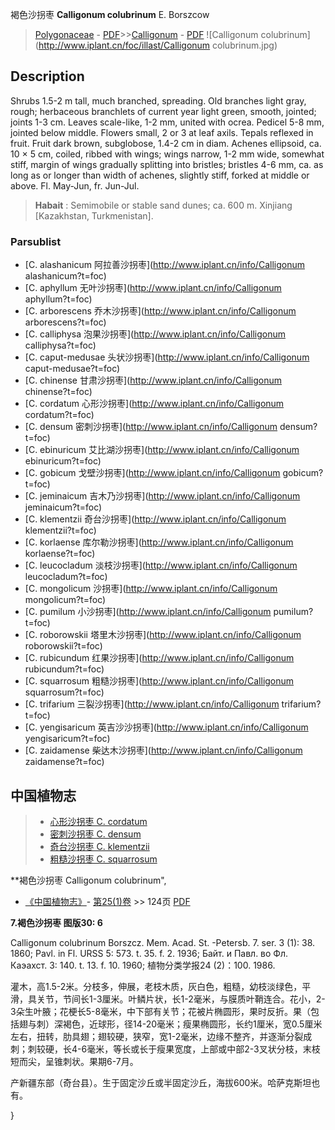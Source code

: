 褐色沙拐枣 **Calligonum colubrinum** E. Borszcow

> [Polygonaceae](http://www.iplant.cn/info/Polygonaceae?t=foc) - [PDF](http://www.iplant.cn/foc/pdf/Polygonaceae.pdf)>>[Calligonum](http://www.iplant.cn/info/Calligonum?t=foc) - [PDF](http://www.iplant.cn/foc/pdf/Calligonum.pdf)
![Calligonum colubrinum](http://www.iplant.cn/foc/illast/Calligonum colubrinum.jpg)

## Description

Shrubs 1.5-2 m tall, much branched, spreading. Old branches light gray, rough; herbaceous branchlets of current year light green, smooth, jointed; joints 1-3 cm. Leaves scale-like, 1-2 mm, united with ocrea. Pedicel 5-8 mm, jointed below middle. Flowers small, 2 or 3 at leaf axils. Tepals reflexed in fruit. Fruit dark brown, subglobose, 1.4-2 cm in diam. Achenes ellipsoid, ca. 10 × 5 cm, coiled, ribbed with wings; wings narrow, 1-2 mm wide, somewhat stiff, margin of wings gradually splitting into bristles; bristles 4-6 mm, ca. as long as or longer than width of achenes, slightly stiff, forked at middle or above. Fl. May-Jun, fr. Jun-Jul.


> **Habait** : 
> Semimobile or stable sand dunes; ca. 600 m. Xinjiang [Kazakhstan, Turkmenistan].



### Parsublist

* [C.  alashanicum  阿拉善沙拐枣](http://www.iplant.cn/info/Calligonum alashanicum?t=foc)
* [C.  aphyllum  无叶沙拐枣](http://www.iplant.cn/info/Calligonum aphyllum?t=foc)
* [C.  arborescens  乔木沙拐枣](http://www.iplant.cn/info/Calligonum arborescens?t=foc)
* [C.  calliphysa  泡果沙拐枣](http://www.iplant.cn/info/Calligonum calliphysa?t=foc)
* [C.  caput-medusae  头状沙拐枣](http://www.iplant.cn/info/Calligonum caput-medusae?t=foc)
* [C.  chinense  甘肃沙拐枣](http://www.iplant.cn/info/Calligonum chinense?t=foc)
* [C.  cordatum  心形沙拐枣](http://www.iplant.cn/info/Calligonum cordatum?t=foc)
* [C.  densum  密刺沙拐枣](http://www.iplant.cn/info/Calligonum densum?t=foc)
* [C.  ebinuricum  艾比湖沙拐枣](http://www.iplant.cn/info/Calligonum ebinuricum?t=foc)
* [C.  gobicum  戈壁沙拐枣](http://www.iplant.cn/info/Calligonum gobicum?t=foc)
* [C.  jeminaicum  吉木乃沙拐枣](http://www.iplant.cn/info/Calligonum jeminaicum?t=foc)
* [C.  klementzii  奇台沙拐枣](http://www.iplant.cn/info/Calligonum klementzii?t=foc)
* [C.  korlaense  库尔勒沙拐枣](http://www.iplant.cn/info/Calligonum korlaense?t=foc)
* [C.  leucocladum  淡枝沙拐枣](http://www.iplant.cn/info/Calligonum leucocladum?t=foc)
* [C.  mongolicum  沙拐枣](http://www.iplant.cn/info/Calligonum mongolicum?t=foc)
* [C.  pumilum  小沙拐枣](http://www.iplant.cn/info/Calligonum pumilum?t=foc)
* [C.  roborowskii  塔里木沙拐枣](http://www.iplant.cn/info/Calligonum roborowskii?t=foc)
* [C.  rubicundum  红果沙拐枣](http://www.iplant.cn/info/Calligonum rubicundum?t=foc)
* [C.  squarrosum  粗糙沙拐枣](http://www.iplant.cn/info/Calligonum squarrosum?t=foc)
* [C.  trifarium  三裂沙拐枣](http://www.iplant.cn/info/Calligonum trifarium?t=foc)
* [C.  yengisaricum  英吉沙沙拐枣](http://www.iplant.cn/info/Calligonum yengisaricum?t=foc)
* [C.  zaidamense  柴达木沙拐枣](http://www.iplant.cn/info/Calligonum zaidamense?t=foc)


## 中国植物志

> * [心形沙拐枣  C.  cordatum](Calligonum-cordatum-心形沙拐枣.md)
> * [密刺沙拐枣  C.  densum](Calligonum-densum-密刺沙拐枣.md)
> * [奇台沙拐枣  C.  klementzii](Calligonum-klementzii-奇台沙拐枣.md)
> * [粗糙沙拐枣  C.  squarrosum](Calligonum-squarrosum-粗糙沙拐枣.md)


**褐色沙拐枣 Calligonum colubrinum",



* [《中国植物志》](http://www.iplant.cn/frps)- [第25(1)卷](http://www.iplant.cn/frps/vol/25(1)) >> 124页 [PDF](http://www.iplant.cn/frps/pdf/25(1)/124a.PDF)


**7.褐色沙拐枣 图版30: 6**

Calligonum colubrinum Borszcz. Mem. Acad. St. -Petersb. 7. ser. 3 (1): 38. 1860; Pavl. in Fl. URSS 5: 573. t. 35. f. 2. 1936; Байт. и Павл. во Фл. Каэахст. 3: 140. t. 13. f. 10. 1960; 植物分类学报24 (2)：100. 1986.

灌木，高1.5-2米。分枝多，伸展，老枝木质，灰白色，粗糙，幼枝淡绿色，平滑，具关节，节间长1-3厘米。叶鳞片状，长1-2毫米，与膜质叶鞘连合。花小，2-3朵生叶腋；花梗长5-8毫米，中下部有关节；花被片椭圆形，果时反折。果（包括翅与刺）深褐色，近球形，径14-20毫米；瘦果椭圆形，长约1厘米，宽0.5厘米左右，扭转，肋具翅；翅较硬，狭窄，宽1-2毫米，边缘不整齐，并逐渐分裂成刺；刺较硬，长4-6毫米，等长或长于瘦果宽度，上部或中部2-3叉状分枝，末枝短而尖，呈锥刺状。果期6-7月。

产新疆东部（奇台县）。生于固定沙丘或半固定沙丘，海拔600米。哈萨克斯坦也有。



}